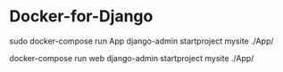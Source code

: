 # Docker-for-Django

sudo docker-compose run App django-admin startproject mysite ./App/

docker-compose run web django-admin startproject mysite ./App/